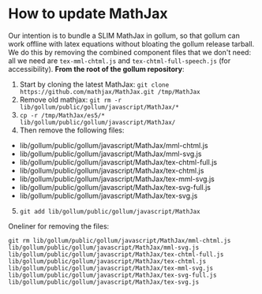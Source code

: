# How to update MathJax

Our intention is to bundle a SLIM MathJax in gollum, so that gollum can work
offline with latex equations without bloating the gollum release tarball. We do this by removing the combined component files that we don't need: all we need are `tex-mml-chtml.js` and `tex-chtml-full-speech.js` (for accessibility). **From the root of the gollum repository**:

1. Start by cloning the latest MathJax: `git clone https://github.com/mathjax/MathJax.git /tmp/MathJax`
2. Remove old mathjax: `git rm -r lib/gollum/public/gollum/javascript/MathJax/*`
3. `cp -r /tmp/MathJax/es5/* lib/gollum/public/gollum/javascript/MathJax/`
4. Then remove the following files:
  * lib/gollum/public/gollum/javascript/MathJax/mml-chtml.js
  * lib/gollum/public/gollum/javascript/MathJax/mml-svg.js
  * lib/gollum/public/gollum/javascript/MathJax/tex-chtml-full.js
  * lib/gollum/public/gollum/javascript/MathJax/tex-chtml.js
  * lib/gollum/public/gollum/javascript/MathJax/tex-mml-svg.js
  * lib/gollum/public/gollum/javascript/MathJax/tex-svg-full.js
  * lib/gollum/public/gollum/javascript/MathJax/tex-svg.js
5. `git add lib/gollum/public/gollum/javascript/MathJax`

Oneliner for removing the files:

`git rm lib/gollum/public/gollum/javascript/MathJax/mml-chtml.js  lib/gollum/public/gollum/javascript/MathJax/mml-svg.js lib/gollum/public/gollum/javascript/MathJax/tex-chtml-full.js lib/gollum/public/gollum/javascript/MathJax/tex-chtml.js lib/gollum/public/gollum/javascript/MathJax/tex-mml-svg.js  lib/gollum/public/gollum/javascript/MathJax/tex-svg-full.js lib/gollum/public/gollum/javascript/MathJax/tex-svg.js`